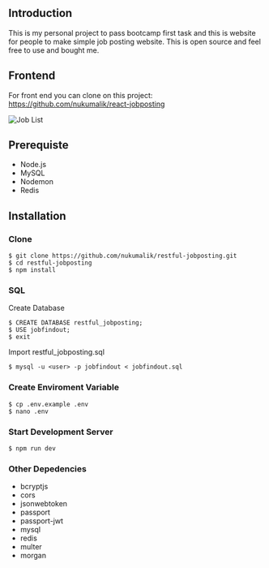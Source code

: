 ﻿## Introduction

This is my personal project to pass bootcamp first task and this is website for people to make simple job posting website. This is open source and feel free to use and bought me.

## Frontend

For front end you can clone on this project: https://github.com/nukumalik/react-jobposting

![Job List](https://drive.google.com/open?id=1CqMegKshSmFUPZSlhgSCCHlSxfggKntC)

## Prerequiste

-   Node.js
-   MySQL
-   Nodemon
-   Redis

## Installation

### Clone

    $ git clone https://github.com/nukumalik/restful-jobposting.git
    $ cd restful-jobposting
    $ npm install

### SQL

Create Database

    $ CREATE DATABASE restful_jobposting;
    $ USE jobfindout;
    $ exit

Import restful_jobposting.sql

    $ mysql -u <user> -p jobfindout < jobfindout.sql

### Create Enviroment Variable

    $ cp .env.example .env
    $ nano .env

### Start Development Server

    $ npm run dev

### Other Depedencies

-   bcryptjs
-   cors
-   jsonwebtoken
-   passport
-   passport-jwt
-   mysql
-   redis
-   multer
-   morgan

